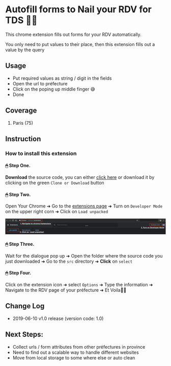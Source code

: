 Autofill forms to Nail your RDV for TDS 🤟🏻
================================

This chrome extension fills out forms for your RDV automatically.

You only need to put values to their place, then this extension fills out a value by the query


Usage
----------------

- Put required values as string / digit in the fields
- Open the url to préfecture
- Click on the poping up middle finger 😅
- Done



##  Coverage

1. Paris (75)



## Instruction

### How to install this extension

#### 🖱 Step One.

**Download** the source code, you can either [click here](https://github.com/benbenbang/nail-rdv-tds-la-france.git) or download it by clicking on the green `Clone or Download` button


#### 🖱 Step Two.

Open Your Chrome ➜ Go to the [extensions page](chrome://extensions) ➜ Turn on `Developer Mode` on the upper right corn ➜ Click on `Load unpacked`

![instruction-b](./assets/instruction-b.png)


#### 🖱 Step Three.

Wait for the dialogue pop up ➜ Open the folder where the source code you just downloaded ➜ Go to the `src` directory ➜ **Click** on `select`


#### 🖱 Step Four.

Click on the extension icon ➜ select `Options` ➜ Type the information ➜ Navigate to the RDV page of your préfecture ➜ Et Voila🖖🏻



Change Log
----------------

- 2019-06-10 v1.0 release (version code: 1.0)


Next Steps:
----------------
- Collect urls / form attributes from other préfectures in province
- Need to find out a scalable way to handle different websites
- Move from local storage to some where else or auto clean

